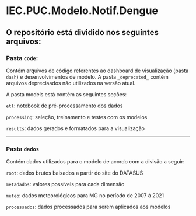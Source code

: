 # IEC.PUC.Modelo.Notif.Dengue

## O repositório está dividido nos seguintes arquivos:

### Pasta `code`:

Contém arquivos de código referentes ao dashboard de visualização (pasta `dash`) e desenvolvimentos de modelo. A pasta `_deprecated_` contém arquivos depreciaados não utilizados na versão atual.


A pasta models está contém as seguintes seções:

`etl`: notebook de pré-processamento dos dados

`processing`: seleção, treinamento e testes com os modelos 

`results`: dados gerados e formatados para a visualização

---------------------------------------------------------------------------

### Pasta `dados`

Contém dados utilizados para o modelo de acordo com a divisão a seguir:

`root`: dados brutos baixados a partir do site do DATASUS

`metadados`: valores possíveis para cada dimensão

`meteo`: dados meteorológicos para MG no período de 2007 à 2021

`processados`: dados processados para serem aplicados aos modelos





